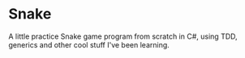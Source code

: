 # Snake
A little practice Snake game program from scratch in C#, using TDD, generics and other cool stuff I've been learning.
